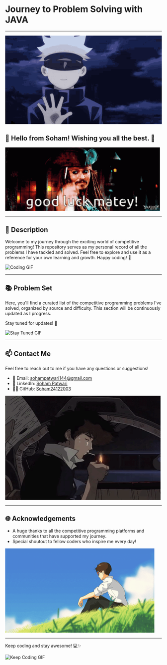 # Journey to Problem Solving with JAVA
---

![Hi](/frGIThb/hi-there.gif)

## 👋 Hello from Soham! Wishing you all the best. 🌟

![Anime GIF](/frGIThb/good-luck.gif)

---

## 🌟 Description
Welcome to my journey through the exciting world of competitive programming! This repository serves as my personal record of all the problems I have tackled and solved. Feel free to explore and use it as a reference for your own learning and growth. Happy coding! 🚀

![Coding GIF](https://media.giphy.com/media/L1R1tvI9svkIWwpVYr/giphy.gif)

---

## 📚 Problem Set
Here, you'll find a curated list of the competitive programming problems I've solved, organized by source and difficulty. This section will be continuously updated as I progress.

Stay tuned for updates! 🎉

![Stay Tuned GIF](frGIThb/Register-Login(1).gif)

---

## 📫 Contact Me
Feel free to reach out to me if you have any questions or suggestions!

- 📧 Email: [sohampatwari144@gmail.com](mailto:sohampatwari144@gmail.com)
- 💼 LinkedIn: [Soham Patwari](https://www.linkedin.com/in/soham-patwari-488b22222/)
- 🐱‍💻 GitHub: [Soham24122003](https://github.com/Soham24122003)

![Contact GIF](frGIThb/download.gif)

---

## 🌐 Acknowledgements
- A huge thanks to all the competitive programming platforms and communities that have supported my journey.
- Special shoutout to fellow coders who inspire me every day!

![Thanks GIF](frGIThb/MrsuicidesheepGIFbySeekingBlue.gif)

---

Keep coding and stay awesome! 💻✨

![Keep Coding GIF](https://media.giphy.com/media/1ynCEtlgMPAeNAqdnu/giphy.gif)

